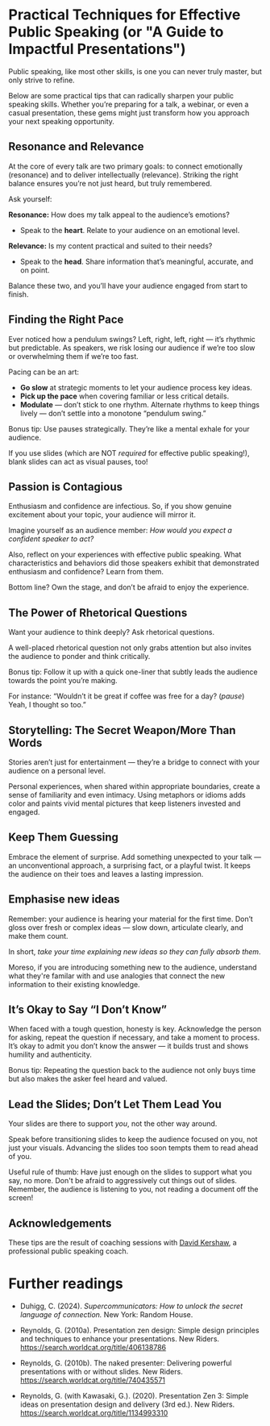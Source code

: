# Practical Techniques for Effective Public Speaking (or "A Guide to Impactful Presentations")

Public speaking, like most other skills, is one you can never truly master, but only strive to refine. 

Below are some practical tips that can radically sharpen your public speaking skills. 
Whether you’re preparing for a talk, a webinar, or even a casual presentation, these gems might just transform how you approach your next speaking opportunity.

## Resonance and Relevance

At the core of every talk are two primary goals: to connect emotionally (resonance) and to deliver intellectually (relevance). 
Striking the right balance ensures you’re not just heard, but truly remembered.

Ask yourself:

**Resonance:** How does my talk appeal to the audience’s emotions?

- Speak to the **heart**. Relate to your audience on an emotional level.

**Relevance:** Is my content practical and suited to their needs?

- Speak to the **head**. Share information that’s meaningful, accurate, and on point.

Balance these two, and you’ll have your audience engaged from start to finish.

## Finding the Right Pace
Ever noticed how a pendulum swings? Left, right, left, right — it’s rhythmic but predictable. 
As speakers, we risk losing our audience if we’re too slow or overwhelming them if we’re too fast.

Pacing can be an art:

- **Go slow** at strategic moments to let your audience process key ideas.
- **Pick up the pace** when covering familiar or less critical details.
- **Modulate** — don’t stick to one rhythm. Alternate rhythms to keep things lively — don’t settle into a monotone “pendulum swing.”

Bonus tip: Use pauses strategically. 
They’re like a mental exhale for your audience.

If you use slides (which are NOT _required_ for effective public speaking!), blank slides can act as visual pauses, too!

## Passion is Contagious
Enthusiasm and confidence are infectious. 
So, if you show genuine excitement about your topic, your audience will mirror it.

Imagine yourself as an audience member: *How would you expect a confident speaker to act?*

Also, reflect on your experiences with effective public speaking. What characteristics and behaviors did those speakers exhibit that demonstrated enthusiasm and confidence? Learn from them.

Bottom line? Own the stage, and don’t be afraid to enjoy the experience.

## The Power of Rhetorical Questions
Want your audience to think deeply? Ask rhetorical questions.

A well-placed rhetorical question not only grabs attention but also invites the audience to ponder and think critically.

Bonus tip: Follow it up with a quick one-liner that subtly leads the audience towards the point you’re making.

For instance: “Wouldn’t it be great if coffee was free for a day? (*pause*) Yeah, I thought so too.”

## Storytelling: The Secret Weapon/More Than Words

Stories aren’t just for entertainment — they’re a bridge to connect with your audience on a personal level.

Personal experiences, when shared within appropriate boundaries, create a sense of familiarity and even intimacy. 
Using metaphors or idioms adds color and paints vivid mental pictures that keep listeners invested and engaged.

## Keep Them Guessing

Embrace the element of surprise. Add something unexpected to your talk — an unconventional approach, a surprising fact, or a playful twist. 
It keeps the audience on their toes and leaves a lasting impression.

## Emphasise new ideas

Remember: your audience is hearing your material for the first time. 
Don’t gloss over fresh or complex ideas — slow down, articulate clearly, and make them count.

In short, *take your time explaining new ideas so they can fully absorb them*.

Moreso, if you are introducing something new to the audience, understand what they're familar with and use analogies that connect the new information to their existing knowledge.

## It’s Okay to Say “I Don’t Know”

When faced with a tough question, honesty is key. 
Acknowledge the person for asking, repeat the question if necessary, and take a moment to process. 
It’s okay to admit you don’t know the answer — it builds trust and shows humility and authenticity.

Bonus tip: Repeating the question back to the audience not only buys time but also makes the asker feel heard and valued.

## Lead the Slides; Don’t Let Them Lead You
Your slides are there to support *you*, not the other way around.

Speak before transitioning slides to keep the audience focused on you, not just your visuals. 
Advancing the slides too soon tempts them to read ahead of you.

Useful rule of thumb: Have just enough on the slides to support what you say, no more. Don't be afraid to aggressively cut things out of slides. Remember, the audience is listening to you, not reading a document off the screen!

## Acknowledgements

These tips are the result of coaching sessions with [David Kershaw](https://www.davidkershaw.net/), a professional public speaking coach.

# Further readings

- Duhigg, C. (2024). _Supercommunicators: How to unlock the secret language of connection._ New York: Random House.

- Reynolds, G. (2010a). Presentation zen design: Simple design principles and techniques to enhance your presentations. New Riders. https://search.worldcat.org/title/406138786

- Reynolds, G. (2010b). The naked presenter: Delivering powerful presentations with or without slides. New Riders. https://search.worldcat.org/title/740435571

- Reynolds, G. (with Kawasaki, G.). (2020). Presentation Zen 3: Simple ideas on presentation design and delivery (3rd ed.). New Riders. https://search.worldcat.org/title/1134993310
